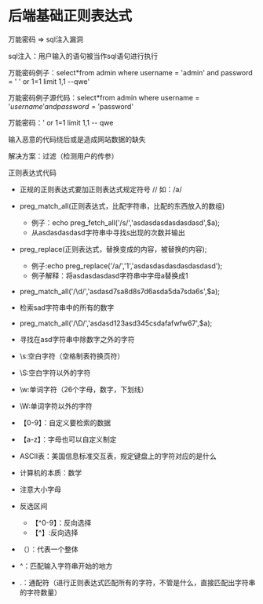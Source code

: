 # 后端基础正则表达式

万能密码 => sql注入漏洞

sql注入：用户输入的语句被当作sql语句进行执行

万能密码例子：select*from admin where username = 'admin' and password = ' ' or 1=1 limit 1,1 --qwe'

万能密码例子源代码：select*from admin where username = '$username' and password = '$password'

万能密码：' or 1=1 limit 1,1 -- qwe

输入恶意的代码绕后或是造成网站数据的缺失

解决方案：过滤（检测用户的传参）

正则表达式代码

* 正规的正则表达式要加正则表达式规定符号 // 如：/a/

* preg_match_all(正则表达式，比配字符串，比配的东西放入的数组)
  * 例子：echo preg_fetch_all('/s/','asdasdasdasdasdasd',$a);
  * 从asdasdasdasd字符串中寻找s出现的次数并输出
* preg_replace(正则表达式，替换变成的内容，被替换的内容);
  * 例子:echo preg_replace('/a/','1','asdasdasdasdasdasdasd');
  * 例子解释：将asdasdasdasd字符串中字母a替换成1
* preg_match_all('/\d/','asdasd7sa8d8s7d6asda5da7sda6s',$a);
* 检索sad字符串中的所有的数字
* preg_match_all('/\D/','asdasd123asd345csdafafwfw67',$a);
* 寻找在asd字符串中除数字之外的字符
* \s:空白字符（空格制表符换页符）
* \S:空白字符以外的字符
* \w:单词字符（26个字母，数字，下划线）
* \W:单词字符以外的字符
* 【0-9】：自定义要检索的数据
* 【a-z】：字母也可以自定义制定
* ASCII表：美国信息标准交互表，规定键盘上的字符对应的是什么
* 计算机的本质：数学
* 注意大小字母
* 反选区间
  * 【^0-9】：反向选择
  * 【^】:反向选择
* （）：代表一个整体 
* ^：匹配输入字符串开始的地方 
* .：通配符（进行正则表达式匹配所有的字符，不管是什么，直接匹配出字符串的字符数量）